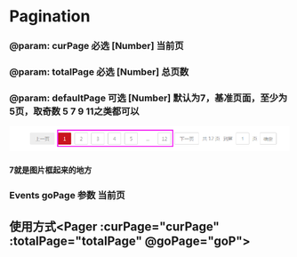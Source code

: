 # Pagination
### @param: curPage     必选 [Number]     当前页
### @param: totalPage     必选 [Number]     总页数
### @param: defaultPage     可选 [Number]     默认为7，基准页面，至少为5页，取奇数 5 7 9 11之类都可以
![github](https://raw.githubusercontent.com/lwjmzla/Pagination/master/img-storage/demo.png "github")
#### 7就是图片框起来的地方
### Events  goPage  参数  当前页
## 使用方式<Pager :curPage="curPage" :totalPage="totalPage"  @goPage="goP"></Pager>
